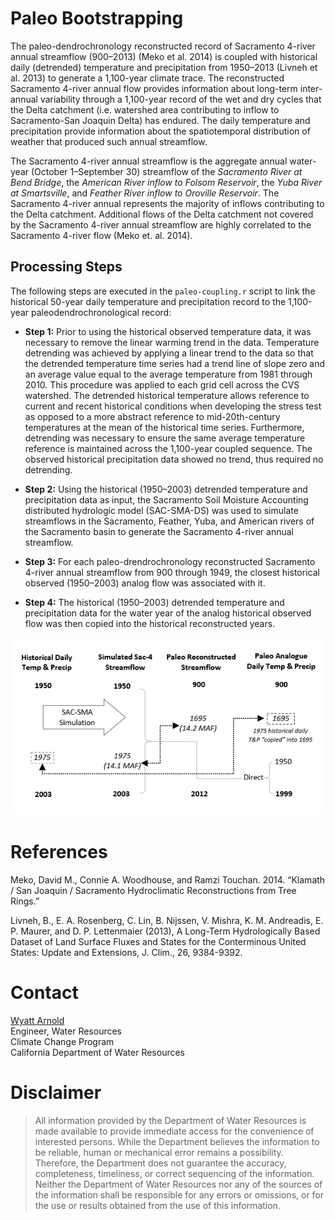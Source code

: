# Paleo Bootstrapping
The paleo-dendrochronology reconstructed record of Sacramento 4-river annual streamflow (900–2013) (Meko et al. 2014) is coupled with historical daily (detrended) temperature and precipitation from 1950–2013 (Livneh et al. 2013) to generate a 1,100-year climate trace. The reconstructed Sacramento 4-river annual flow provides information about long-term inter-annual variability through a 1,100-year record of the wet and dry cycles that the Delta catchment (i.e. watershed area contributing to inflow to Sacramento-San Joaquin Delta) has endured. The daily temperature and precipitation provide information about the spatiotemporal distribution of weather that produced such annual streamflow.

The Sacramento 4-river annual streamflow is the aggregate annual water-year (October 1–September 30) streamflow of the *Sacramento River at Bend Bridge*, the *American River inflow to Folsom Reservoir*, the *Yuba River at Smartsville*, and *Feather River inflow to Oroville Reservoir*. The Sacramento 4-river annual represents the majority of inflows contributing to the Delta catchment. Additional flows of the Delta catchment not covered by the Sacramento 4-river annual streamflow are highly correlated to the Sacramento 4-river flow (Meko et. al. 2014).

## Processing Steps
The following steps are executed in the `paleo-coupling.r` script to link the historical 50-year daily temperature and precipitation record to the 1,100-year paleodendrochronological record:

- **Step 1:** Prior to using the historical observed temperature data, it was necessary to remove the linear warming trend in the data. Temperature detrending was achieved by applying a linear trend to the data so that the detrended temperature time series had a trend line of slope zero and an average value equal to the average temperature from 1981 through 2010. This procedure was applied to each grid cell across the CVS watershed. The detrended historical temperature allows reference to current and recent historical conditions when developing the stress test as opposed to a more abstract reference to mid-20th-century temperatures at the mean of the historical time series. Furthermore, detrending was necessary to ensure the same average temperature reference is maintained across the 1,100-year coupled sequence. The observed historical precipitation data showed no trend, thus required no detrending.

- **Step 2:** Using the historical (1950–2003) detrended temperature and precipitation data as input, the Sacramento Soil Moisture Accounting distributed hydrologic model (SAC-SMA-DS) was used to simulate streamflows in the Sacramento, Feather, Yuba, and American rivers of the Sacramento basin to generate the Sacramento 4-river annual streamflow.

- **Step 3:** For each paleo-drendrochronology reconstructed Sacramento 4-river annual streamflow from 900 through 1949, the closest historical observed (1950–2003) analog flow was associated with it.

- **Step 4:** The historical (1950–2003) detrended temperature and precipitation data for the water year of the analog historical observed flow was then copied into the historical reconstructed years.

![Figure 1 - Paleo Bootstrapping Process](docs/paleo-bootstrapping-process.png)

# References
Meko, David M., Connie A. Woodhouse, and Ramzi Touchan. 2014. “Klamath / San Joaquin / Sacramento Hydroclimatic Reconstructions from Tree Rings.”

Livneh, B., E. A. Rosenberg, C. Lin, B. Nijssen, V. Mishra, K. M. Andreadis, E. P. Maurer, and D. P. Lettenmaier (2013), A Long-Term Hydrologically Based Dataset of Land Surface Fluxes and States for the Conterminous United States: Update and Extensions, J. Clim., 26, 9384-9392.

# Contact
[Wyatt Arnold](mailto:wyatt.arnold@water.ca.gov)<br>
Engineer, Water Resources<br>
Climate Change Program<br>
California Department of Water Resources

# Disclaimer
> All information provided by the Department of Water Resources is made available to provide immediate access for the convenience of interested persons. While the Department believes the information to be reliable, human or mechanical error remains a possibility. Therefore, the Department does not guarantee the accuracy, completeness, timeliness, or correct sequencing of the information. Neither the Department of Water Resources nor any of the sources of the information shall be responsible for any errors or omissions, or for the use or results obtained from the use of this information.
